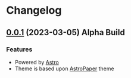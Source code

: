 # Changelog

## [0.0.1]() (2023-03-05) Alpha Build

### Features

- Powered by [Astro](https://astro.build/)
- Theme is based upon [AstroPaper](https://astro-paper.pages.dev/posts/astro-paper-2/) theme